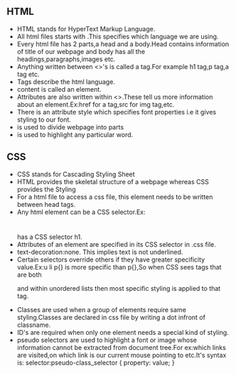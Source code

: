 ## HTML

* HTML stands for HyperText Markup Language.
* All html files starts with <!DOCTYPE html>.This specifies which language we are using.
* Every html file has 2 parts,a head and a body.Head contains information of title of our webpage and body has all the headings,paragraphs,images etc.
* Anything written between <>'s is called a tag.For example h1 tag,p tag,a tag etc.
* Tags describe the html language.
* <tag>content</tag> is called an element.
* Attributes are also written within <>.These tell us more information about an element.Ex:href for a tag,src for img tag,etc.
* There is an attribute style which specifies font properties i.e it gives styling to our font.
* <div> is used to divide webpage into parts
* <span> is used to highlight any particular word.

## CSS

* CSS stands for Cascading Styling Sheet
* HTML provides the skeletal structure of a webpage whereas CSS provides the Styling
* For a html file to access a css file, this element <link type="text/css" rel="stylesheet" href="xyz.css"> needs to be written between head tags.
* Any html element can be a CSS selector.Ex: <h1></h1> has a CSS selector h1.
* Attributes of an element are specified in its CSS selector in .css file.
* text-decoration:none. This implies text is not underlined.
* Certain selectors override others if they have greater specificity value.Ex:u li p{} is more specific than p{},So when CSS sees tags that are both <p> and within unordered lists then most specific styling is applied to that tag.
* Classes are used when a group of elements require same styling.Classes are declared in css file by writing a dot infront of classname.
* ID's are required when only one element needs a special kind of styling.
* pseudo selectors are used to highlight a font or image whose information cannot be extracted from document tree.For ex:which links are visited,on which link is our current mouse pointing to etc.It's syntax is:
	selector:pseudo-class_selector {
    	property: value;
	}


